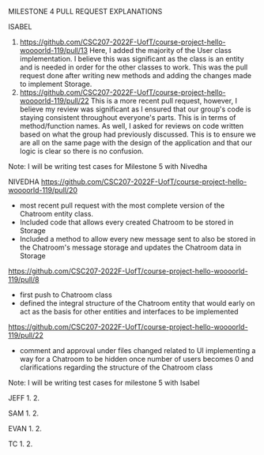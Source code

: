 MILESTONE 4 PULL REQUEST EXPLANATIONS 

ISABEL
1. https://github.com/CSC207-2022F-UofT/course-project-hello-woooorld-119/pull/13
Here, I added the majority of the User class implementation. I believe this was significant as the class is an entity
and is needed in order for the other classes to work. This was the pull request done after writing new methods and 
adding the changes made to implement Storage.  
2. https://github.com/CSC207-2022F-UofT/course-project-hello-woooorld-119/pull/22
This is a more recent pull request, however, I believe my review was significant as I ensured that our group's code is staying consistent throughout 
everyone's parts. This is in terms of method/function names. As well, I asked for reviews on code written based on what the group had previously 
discussed. This is to ensure we are all on the same page with the design of the application and that our logic is clear so there is no confusion. 

Note: I will be writing test cases for Milestone 5 with Nivedha 

NIVEDHA
https://github.com/CSC207-2022F-UofT/course-project-hello-woooorld-119/pull/20
- most recent pull request with the most complete version of the Chatroom entity class. 
- Included code that allows every created Chatroom to be stored in Storage 
- Included a method to allow every new message sent to also be stored in the Chatroom's message storage and updates the Chatroom data in Storage

https://github.com/CSC207-2022F-UofT/course-project-hello-woooorld-119/pull/8
- first push to Chatroom class
- defined the integral structure of the Chatroom entity that would early on act as the basis for other entities and interfaces to be implemented

https://github.com/CSC207-2022F-UofT/course-project-hello-woooorld-119/pull/22
- comment and approval under files changed related to UI implementing a way for a Chatroom to be hidden once number of users becomes 0 and clarifications 
regarding the structure of the Chatroom class

Note: I will be writing test cases for milestone 5 with Isabel

JEFF
1. 
2.

SAM
1. 
2.

EVAN
1. 
2.

TC
1. 
2. 
